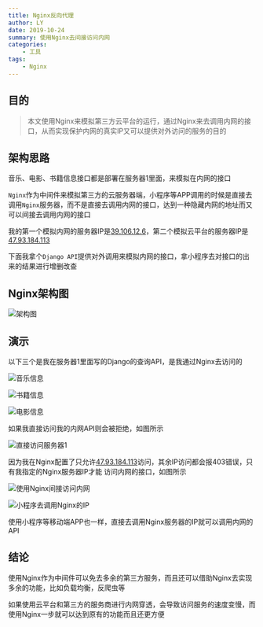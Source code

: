 ```yaml
---
title: Nginx反向代理
author: LY
date: 2019-10-24
summary: 使用Nginx去间接访问内网
categories:
    - 工具
tags:
    - Nginx
---
```


## 目的

> 本文使用Nginx来模拟第三方云平台的运行，通过Nginx来去调用内网的接口，从而实现保护内网的真实IP又可以提供对外访问的服务的目的

## 架构思路

音乐、电影、书籍信息接口都是部署在服务器1里面，来模拟在内网的接口

`Nginx`作为中间件来模拟第三方的云服务器端，小程序等APP调用的时候是直接去调用`Nginx`服务器，而不是直接去调用内网的接口，达到一种隐藏内网的地址而又可以间接去调用内网的接口

我的第一个模拟内网的服务器IP是[39.106.12.6](http://39.106.12.6/)，第二个模拟云平台的服务器IP是[47.93.184.113](http://47.93.184.113/)

下面我拿个`Django API`提供对外调用来模拟内网的接口，拿小程序去对接口的出来的结果进行增删改查

## Nginx架构图

![架构图](https://txy-tc-ly-1256104767.cos.ap-guangzhou.myqcloud.com/Nginx/1571905522931.png)

## 演示

以下三个是我在服务器1里面写的Django的查询API，是我通过Nginx去访问的

![音乐信息](https://txy-tc-ly-1256104767.cos.ap-guangzhou.myqcloud.com/Nginx/1571903983358.png)

![书籍信息](https://txy-tc-ly-1256104767.cos.ap-guangzhou.myqcloud.com/Nginx/1571903998646.png)

![电影信息](https://txy-tc-ly-1256104767.cos.ap-guangzhou.myqcloud.com/Nginx/1571904033699.png)



如果我直接访问我的内网API则会被拒绝，如图所示

![直接访问服务器1](https://txy-tc-ly-1256104767.cos.ap-guangzhou.myqcloud.com/Nginx/1571904490645.png)

因为我在Nginx配置了只允许[47.93.184.113](http://47.93.184.113/)访问，其余IP访问都会报403错误，只有我指定的Nginx服务器IP才能 访问内网的接口，如图所示

![使用Nginx间接访问内网](https://txy-tc-ly-1256104767.cos.ap-guangzhou.myqcloud.com/Nginx/1571904572264.png)

![小程序去调用Nginx的IP](https://txy-tc-ly-1256104767.cos.ap-guangzhou.myqcloud.com/Nginx/1571906670097.png)

使用小程序等移动端APP也一样，直接去调用Nginx服务器的IP就可以调用内网的API

## 结论

使用Nginx作为中间件可以免去多余的第三方服务，而且还可以借助Nginx去实现多余的功能，比如负载均衡，反爬虫等

如果使用云平台和第三方的服务商进行内网穿透，会导致访问服务的速度变慢，而使用Nginx一步就可以达到原有的功能而且还更方便